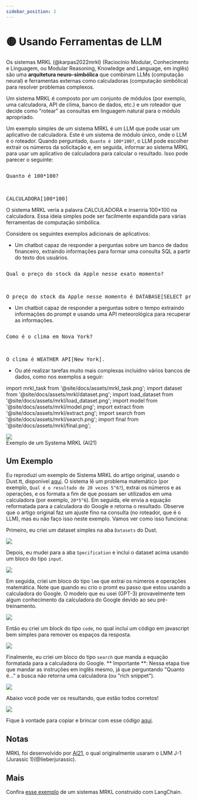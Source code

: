 ```yaml
---
sidebar_position: 2
---
```


# 🟡 Usando Ferramentas de LLM

Os sistemas MRKL (@karpas2022mrkl) (Raciocínio Modular, Conhecimento e Linguagem, ou Modular Reasoning, Knowledge and Language, em inglês) são uma **arquitetura neuro-simbólica** que combinam LLMs (computação neural) e ferramentas externas como calculadoras (computação simbólica) para resolver problemas complexos.

Um sistema MRKL é composto por um conjunto de módulos (por exemplo, uma calculadora, API de clima, banco de dados, etc.) e um roteador que decide como "rotear" as consultas em linguagem natural para o módulo apropriado.

Um exemplo simples de um sistema MRKL é um LLM que pode usar um aplicativo de calculadora. Este é um sistema de módulo único, onde o LLM é o roteador. Quando perguntado, `Quanto é 100*100?`, o LLM pode escolher extrair os números da solicitação e, em seguida, informar ao sistema MRKL para usar um aplicativo de calculadora para calcular o resultado. Isso pode parecer o seguinte:

<pre>
<p>Quanto é 100*100?</p>

<span className="bluegreen-highlight">CALCULADORA[100*100]</span>
</pre>

O sistema MRKL veria a palavra CALCULADORA e inseriria 100*100 na calculadora.
Essa ideia simples pode ser facilmente expandida para várias ferramentas de computação simbólica.

Considere os seguintes exemplos adicionais de aplicativos:

- Um chatbot capaz de responder a perguntas sobre um banco de dados financeiro,
extraindo informações para formar uma consulta SQL a partir do texto dos usuários.

<pre>
<p>Qual o preço do stock da Apple nesse exato momento?</p>

<span className="bluegreen-highlight">O preço do stock da Apple nesse momento é DATABASE[SELECT price FROM stock WHERE company = "Apple" AND time = "now"].</span>
</pre>

- Um chatbot capaz de responder a perguntas sobre o tempo extraindo
informações do prompt e usando uma API meteorológica para recuperar as informações.

<pre>
<p>Como é o clima em Nova York?</p>

<span className="bluegreen-highlight">O clima é WEATHER_API[New York].</span>
</pre>

- Ou até realizar tarefas muito mais complexas incluidno vários bancos de dados, como nos exemplos a seguir:

import mrkl_task from '@site/docs/assets/mrkl_task.png';
import dataset from '@site/docs/assets/mrkl/dataset.png';
import load_dataset from '@site/docs/assets/mrkl/load_dataset.png';
import model from '@site/docs/assets/mrkl/model.png';
import extract from '@site/docs/assets/mrkl/extract.png';
import search from '@site/docs/assets/mrkl/search.png';
import final from '@site/docs/assets/mrkl/final.png';

<div style={{textAlign: 'center'}}>
  <img src={mrkl_task} style={{width: "500px"}} />
</div>

<div style={{textAlign: 'center'}}>
Exemplo de um Systema MRKL (AI21)
</div>


## Um Exemplo

Eu reproduzi um exemplo de Sistema MRKL do artigo original, usando o Dust.tt, disponível [aqui](https://dust.tt/w/f3fa61f0aa/a/17501cd008).
O sistema lê um problema matemático (por exemplo, `Qual é o resultado de 20 vezes 5^6?`), extrai os números e as operações,
e os formata a fim de que possam ser utilizados em  uma calculadora (por exemplo, `20*5^6`). Em seguida, ele envia a equação reformatada para a calculadora do Google e retorna o resultado. Observe que o artigo original faz um ajuste fino na consulta (no roteador, que é o LLM), mas eu não faço isso neste exemplo. Vamos ver como isso funciona:

Primeiro, eu criei um dataset simples na aba `Datasets` do Dust.

<div style={{textAlign: 'center'}}>
  <img src={dataset} style={{width: "750px"}} />
</div>

Depois, eu mudei para a aba `Specification` e inclui o dataset acima usando um bloco do tipo `input`. 

<div style={{textAlign: 'center'}}>
  <img src={load_dataset} style={{width: "750px"}} />
</div>

Em seguida, criei um bloco do tipo `lmm` que extrai os números e operações matemática. Note que quando eu crio o promt eu passo que estou usando a calculadora do Google. O modelo que eu usei (GPT-3) provavelmente tem algum conhecimento da calculadora do Google devido ao seu pré-treinamento.

<div style={{textAlign: 'center'}}>
  <img src={model} style={{width: "750px"}} />
</div>

Então eu criei um block do tipo `code`, no qual incluí um código em javascript bem simples para remover os espaços da resposta.

<div style={{textAlign: 'center'}}>
  <img src={extract} style={{width: "750px"}} />
</div>

Finalmente, eu criei um bloco do tipo `search` que manda a equação formatada para a calculadora do Google.
** Importante **: Nessa etapa tive que mandar as instruções em inglês mesmo, já que perguntando "Quanto é..." a busca não retorna uma calculadora (ou "rich snippet"). 

<div style={{textAlign: 'center'}}>
  <img src={search} style={{width: "750px"}} />
</div>

Abaixo você pode ver os resultando, que estão todos corretos!

<div style={{textAlign: 'center'}}>
  <img src={final} style={{width: "750px"}} />
</div>

Fique à vontade para copiar e brincar com esse código [aqui](https://dust.tt/w/f3fa61f0aa/a/17501cd008).

## Notas
MRKL foi desenvolvido por [AI21](https://www.ai21.com/), o qual originalmente usaram o LMM
J-1 (Jurassic 1)(@lieberjurassic).

## Mais

Confira [esse exemplo](https://python.langchain.com/en/latest/modules/agents/agents/examples/mrkl.html) de um sistemas MRKL construído com LangChain.